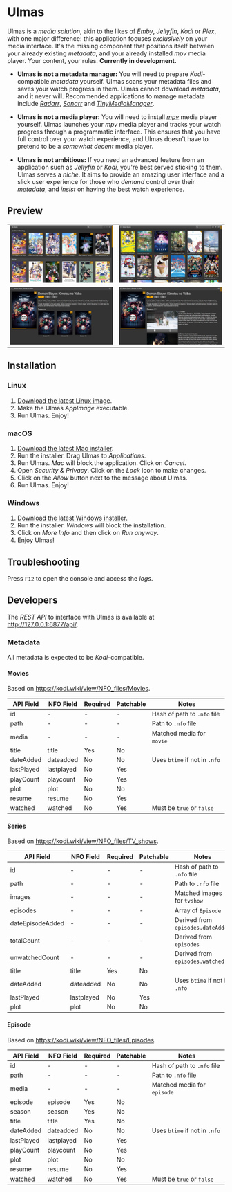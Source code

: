 # Ulmas

Ulmas is a _media solution_, akin to the likes of _Emby_, _Jellyfin_, _Kodi_ or _Plex_, with one major difference: this application focuses _exclusively_ on your media interface. It's the missing component that positions itself between your already existing _metadata_, and your already installed _mpv_ media player. Your content, your rules. **Currently in development.**

- **Ulmas is not a metadata manager:** You will need to prepare _Kodi_-compatible _metadata_ yourself. Ulmas scans your metadata files and saves your watch progress in them. Ulmas cannot download _metadata_, and it never will. Recommended applications to manage metadata include [_Radarr_](https://github.com/Radarr/Radarr), [_Sonarr_](https://github.com/Sonarr/Sonarr) and [_TinyMediaManager_](https://gitlab.com/tinyMediaManager/tinyMediaManager).

- **Ulmas is not a media player:** You will need to install [_mpv_](https://github.com/mpv-player/mpv) media player yourself. Ulmas launches your _mpv_ media player and tracks your watch progress through a programmatic interface. This ensures that you have full control over your watch experience, and Ulmas doesn't have to pretend to be a _somewhat decent_ media player.

- **Ulmas is not ambitious:** If you need an advanced feature from an application such as _Jellyfin_ or _Kodi_, you're best served sticking to them. Ulmas serves a _niche_. It aims to provide an amazing user interface and a slick user experience for those who _demand_ control over their _metadata_, and _insist_ on having the best watch experience.

## Preview

<table width="100%">
  <tr>
    <td width="50%"><img src="docs/image-01.png"></td>
    <td width="50%"><img src="docs/image-02.png"></td>
  </tr>
  <tr>
    <td width="50%"><img src="docs/image-03.png"></td>
    <td width="50%"><img src="docs/image-04.png"></td>
  </tr>
</table>

## Installation

### Linux

1. [Download the latest Linux image](https://github.com/Deathspike/ulmas/releases/latest).
2. Make the Ulmas _AppImage_ executable.
3. Run Ulmas. Enjoy!

### macOS

1. [Download the latest Mac installer](https://github.com/Deathspike/ulmas/releases/latest).
2. Run the installer. Drag Ulmas to _Applications_.
3. Run Ulmas. _Mac_ will block the application. Click on _Cancel_.
4. Open _Security & Privacy_. Click on the _Lock_ icon to make changes.
5. Click on the _Allow_ button next to the message about Ulmas.
6. Run Ulmas. Enjoy!

### Windows

1. [Download the latest Windows installer](https://github.com/Deathspike/ulmas/releases/latest).
2. Run the installer. _Windows_ will block the installation.
3. Click on _More Info_ and then click on _Run anyway_.
4. Enjoy Ulmas!

## Troubleshooting

Press `F12` to open the console and access the _logs_.

## Developers

The _REST API_ to interface with Ulmas is available at http://127.0.0.1:6877/api/.

### Metadata

All metadata is expected to be _Kodi_-compatible.

#### Movies

Based on https://kodi.wiki/view/NFO_files/Movies.

| API Field  | NFO Field  | Required | Patchable | Notes                         |
| ---------- | ---------- | -------- | --------- | ----------------------------- |
| id         | -          | -        | -         | Hash of path to `.nfo` file   |
| path       | -          | -        | -         | Path to `.nfo` file           |
| media      | -          | -        | -         | Matched media for `movie`     |
| title      | title      | Yes      | No        |                               |
| dateAdded  | dateadded  | No       | No        | Uses `btime` if not in `.nfo` |
| lastPlayed | lastplayed | No       | Yes       |                               |
| playCount  | playcount  | No       | Yes       |                               |
| plot       | plot       | No       | No        |                               |
| resume     | resume     | No       | Yes       |                               |
| watched    | watched    | No       | Yes       | Must be `true` or `false`     |

#### Series

Based on https://kodi.wiki/view/NFO_files/TV_shows.

| API Field        | NFO Field  | Required | Patchable | Notes                             |
| ---------------- | ---------- | -------- | --------- | --------------------------------- |
| id               | -          | -        | -         | Hash of path to `.nfo` file       |
| path             | -          | -        | -         | Path to `.nfo` file               |
| images           | -          | -        | -         | Matched images for `tvshow`       |
| episodes         | -          | -        | -         | Array of `Episode`                |
| dateEpisodeAdded | -          | -        | -         | Derived from `episodes.dateAdded` |
| totalCount       | -          | -        | -         | Derived from `episodes`           |
| unwatchedCount   | -          | -        | -         | Derived from `episodes.watched`   |
| title            | title      | Yes      | No        |                                   |
| dateAdded        | dateadded  | No       | No        | Uses `btime` if not in `.nfo`     |
| lastPlayed       | lastplayed | No       | Yes       |                                   |
| plot             | plot       | No       | No        |                                   |

#### Episode

Based on https://kodi.wiki/view/NFO_files/Episodes.

| API Field  | NFO Field  | Required | Patchable | Notes                         |
| ---------- | ---------- | -------- | --------- | ----------------------------- |
| id         | -          | -        | -         | Hash of path to `.nfo` file   |
| path       | -          | -        | -         | Path to `.nfo` file           |
| media      | -          | -        | -         | Matched media for `episode`   |
| episode    | episode    | Yes      | No        |                               |
| season     | season     | Yes      | No        |                               |
| title      | title      | Yes      | No        |                               |
| dateAdded  | dateadded  | No       | No        | Uses `btime` if not in `.nfo` |
| lastPlayed | lastplayed | No       | Yes       |                               |
| playCount  | playcount  | No       | Yes       |                               |
| plot       | plot       | No       | No        |                               |
| resume     | resume     | No       | Yes       |                               |
| watched    | watched    | No       | Yes       | Must be `true` or `false`     |
